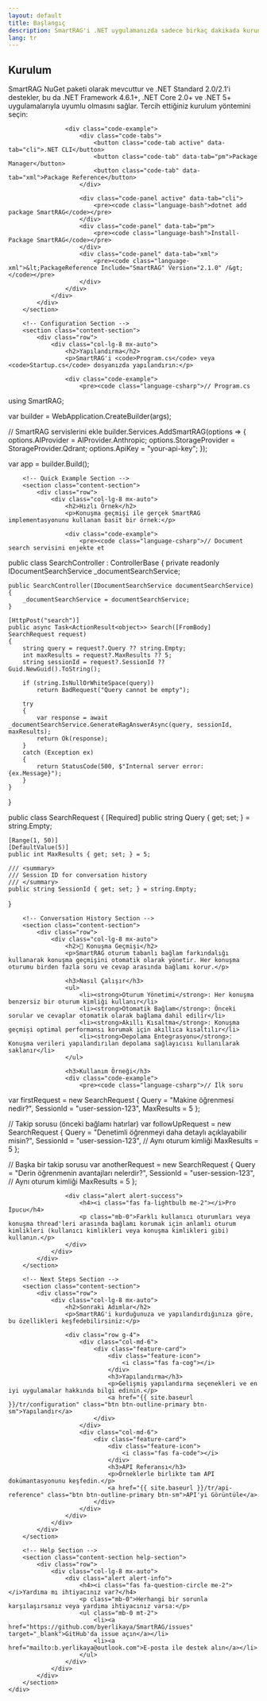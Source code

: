 ```yaml
---
layout: default
title: Başlangıç
description: SmartRAG'i .NET uygulamanızda sadece birkaç dakikada kurun ve yapılandırın
lang: tr
---
```


<div class="page-content">
    <div class="container">
        <!-- Installation Section -->
        <section class="content-section">
            <div class="row">
                <div class="col-lg-8 mx-auto">
                    <h2>Kurulum</h2>
                    <p>SmartRAG NuGet paketi olarak mevcuttur ve .NET Standard 2.0/2.1'i destekler, bu da .NET Framework 4.6.1+, .NET Core 2.0+ ve .NET 5+ uygulamalarıyla uyumlu olmasını sağlar. Tercih ettiğiniz kurulum yöntemini seçin:</p>
                    
                    <div class="code-example">
                        <div class="code-tabs">
                            <button class="code-tab active" data-tab="cli">.NET CLI</button>
                            <button class="code-tab" data-tab="pm">Package Manager</button>
                            <button class="code-tab" data-tab="xml">Package Reference</button>
                        </div>
                        
                        <div class="code-panel active" data-tab="cli">
                            <pre><code class="language-bash">dotnet add package SmartRAG</code></pre>
                        </div>
                        <div class="code-panel" data-tab="pm">
                            <pre><code class="language-bash">Install-Package SmartRAG</code></pre>
                        </div>
                        <div class="code-panel" data-tab="xml">
                            <pre><code class="language-xml">&lt;PackageReference Include="SmartRAG" Version="2.1.0" /&gt;</code></pre>
                        </div>
                    </div>
                </div>
            </div>
        </section>

        <!-- Configuration Section -->
        <section class="content-section">
            <div class="row">
                <div class="col-lg-8 mx-auto">
                    <h2>Yapılandırma</h2>
                    <p>SmartRAG'i <code>Program.cs</code> veya <code>Startup.cs</code> dosyanızda yapılandırın:</p>
                    
                    <div class="code-example">
                        <pre><code class="language-csharp">// Program.cs
using SmartRAG;

var builder = WebApplication.CreateBuilder(args);

// SmartRAG servislerini ekle
builder.Services.AddSmartRAG(options =>
{
    options.AIProvider = AIProvider.Anthropic;
    options.StorageProvider = StorageProvider.Qdrant;
    options.ApiKey = "your-api-key";
});

var app = builder.Build();</code></pre>
                    </div>
                </div>
            </div>
        </section>

        <!-- Quick Example Section -->
        <section class="content-section">
            <div class="row">
                <div class="col-lg-8 mx-auto">
                    <h2>Hızlı Örnek</h2>
                    <p>Konuşma geçmişi ile gerçek SmartRAG implementasyonunu kullanan basit bir örnek:</p>
                    
                    <div class="code-example">
                        <pre><code class="language-csharp">// Document search servisini enjekte et
public class SearchController : ControllerBase
{
    private readonly IDocumentSearchService _documentSearchService;
    
    public SearchController(IDocumentSearchService documentSearchService)
    {
        _documentSearchService = documentSearchService;
    }
    
    [HttpPost("search")]
    public async Task<ActionResult<object>> Search([FromBody] SearchRequest request)
    {
        string query = request?.Query ?? string.Empty;
        int maxResults = request?.MaxResults ?? 5;
        string sessionId = request?.SessionId ?? Guid.NewGuid().ToString();

        if (string.IsNullOrWhiteSpace(query))
            return BadRequest("Query cannot be empty");

        try
        {
            var response = await _documentSearchService.GenerateRagAnswerAsync(query, sessionId, maxResults);
            return Ok(response);
        }
        catch (Exception ex)
        {
            return StatusCode(500, $"Internal server error: {ex.Message}");
        }
    }
}

public class SearchRequest
{
    [Required]
    public string Query { get; set; } = string.Empty;

    [Range(1, 50)]
    [DefaultValue(5)]
    public int MaxResults { get; set; } = 5;

    /// <summary>
    /// Session ID for conversation history
    /// </summary>
    public string SessionId { get; set; } = string.Empty;
}</code></pre>
                    </div>
                </div>
            </div>
        </section>

        <!-- Conversation History Section -->
        <section class="content-section">
            <div class="row">
                <div class="col-lg-8 mx-auto">
                    <h2>💬 Konuşma Geçmişi</h2>
                    <p>SmartRAG oturum tabanlı bağlam farkındalığı kullanarak konuşma geçmişini otomatik olarak yönetir. Her konuşma oturumu birden fazla soru ve cevap arasında bağlamı korur.</p>
                    
                    <h3>Nasıl Çalışır</h3>
                    <ul>
                        <li><strong>Oturum Yönetimi</strong>: Her konuşma benzersiz bir oturum kimliği kullanır</li>
                        <li><strong>Otomatik Bağlam</strong>: Önceki sorular ve cevaplar otomatik olarak bağlama dahil edilir</li>
                        <li><strong>Akıllı Kısaltma</strong>: Konuşma geçmişi optimal performansı korumak için akıllıca kısaltılır</li>
                        <li><strong>Depolama Entegrasyonu</strong>: Konuşma verileri yapılandırılan depolama sağlayıcısı kullanılarak saklanır</li>
                    </ul>

                    <h3>Kullanım Örneği</h3>
                    <div class="code-example">
                        <pre><code class="language-csharp">// İlk soru
var firstRequest = new SearchRequest
{
    Query = "Makine öğrenmesi nedir?",
    SessionId = "user-session-123",
    MaxResults = 5
};

// Takip sorusu (önceki bağlamı hatırlar)
var followUpRequest = new SearchRequest
{
    Query = "Denetimli öğrenmeyi daha detaylı açıklayabilir misin?",
    SessionId = "user-session-123",  // Aynı oturum kimliği
    MaxResults = 5
};

// Başka bir takip sorusu
var anotherRequest = new SearchRequest
{
    Query = "Derin öğrenmenin avantajları nelerdir?",
    SessionId = "user-session-123",  // Aynı oturum kimliği
    MaxResults = 5
};</code></pre>
                    </div>

                    <div class="alert alert-success">
                        <h4><i class="fas fa-lightbulb me-2"></i>Pro İpucu</h4>
                        <p class="mb-0">Farklı kullanıcı oturumları veya konuşma thread'leri arasında bağlamı korumak için anlamlı oturum kimlikleri (kullanıcı kimlikleri veya konuşma kimlikleri gibi) kullanın.</p>
                    </div>
                </div>
            </div>
        </section>

        <!-- Next Steps Section -->
        <section class="content-section">
            <div class="row">
                <div class="col-lg-8 mx-auto">
                    <h2>Sonraki Adımlar</h2>
                    <p>SmartRAG'i kurduğunuza ve yapılandırdığınıza göre, bu özellikleri keşfedebilirsiniz:</p>
                    
                    <div class="row g-4">
                        <div class="col-md-6">
                            <div class="feature-card">
                                <div class="feature-icon">
                                    <i class="fas fa-cog"></i>
                                </div>
                                <h3>Yapılandırma</h3>
                                <p>Gelişmiş yapılandırma seçenekleri ve en iyi uygulamalar hakkında bilgi edinin.</p>
                                <a href="{{ site.baseurl }}/tr/configuration" class="btn btn-outline-primary btn-sm">Yapılandır</a>
                            </div>
                        </div>
                        <div class="col-md-6">
                            <div class="feature-card">
                                <div class="feature-icon">
                                    <i class="fas fa-code"></i>
                                </div>
                                <h3>API Referansı</h3>
                                <p>Örneklerle birlikte tam API dokümantasyonunu keşfedin.</p>
                                <a href="{{ site.baseurl }}/tr/api-reference" class="btn btn-outline-primary btn-sm">API'yi Görüntüle</a>
                            </div>
                        </div>
                    </div>
                </div>
            </div>
        </section>

        <!-- Help Section -->
        <section class="content-section help-section">
            <div class="row">
                <div class="col-lg-8 mx-auto">
                    <div class="alert alert-info">
                        <h4><i class="fas fa-question-circle me-2"></i>Yardıma mı ihtiyacınız var?</h4>
                        <p class="mb-0">Herhangi bir sorunla karşılaşırsanız veya yardıma ihtiyacınız varsa:</p>
                        <ul class="mb-0 mt-2">
                            <li><a href="https://github.com/byerlikaya/SmartRAG/issues" target="_blank">GitHub'da issue açın</a></li>
                            <li><a href="mailto:b.yerlikaya@outlook.com">E-posta ile destek alın</a></li>
                        </ul>
                    </div>
                </div>
            </div>
        </section>
    </div>
</div>